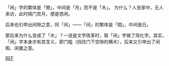 「闲」字的繁体是「閒」，中间是「月」而不是「木」。
为什么？人坐家中，无人来访，此时隔门赏月，便是悠闲。

后来也引申出间隙之意，同「间」——「间」的繁体是「間」，中间是日。

那后来为什么变成了「木」？一说是文字改革时，取「闲」字做了简化字。其实，「闲」字本身亦有其含义，即门槛（挡住门下空隙的横木），后来又引申出了闲暇、闲置之意。

[REF](https://m.163.com/dy/article_cambrian/EN7JL57Q05419WXV.html)